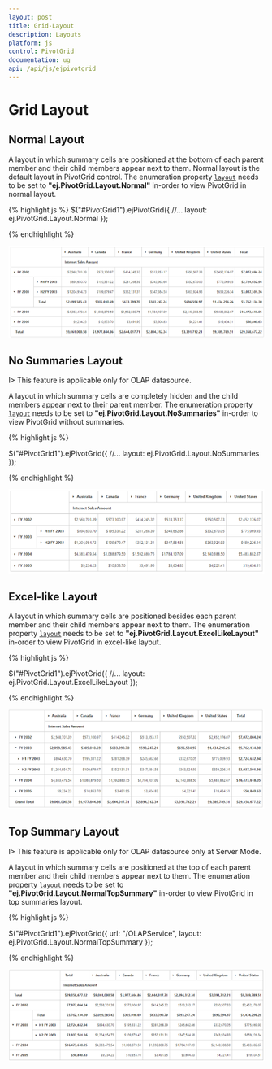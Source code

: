 ```yaml
---
layout: post
title: Grid-Layout
description: Layouts
platform: js
control: PivotGrid
documentation: ug
api: /api/js/ejpivotgrid
---
```


# Grid Layout

## Normal Layout

A layout in which summary cells are positioned at the bottom of each parent member and their child members appear next to them. Normal layout is the default layout in PivotGrid control. The enumeration property [`layout`](/api/js/ejpivotgrid#members:layout) needs to be set to **"ej.PivotGrid.Layout.Normal"** in-order to view PivotGrid in normal layout. 

{% highlight js %}
	$("#PivotGrid1").ejPivotGrid({
      //...
     layout: ej.PivotGrid.Layout.Normal
}); 

{% endhighlight %}

![](Grid-Layout_images/layout-normal.png)

## No Summaries Layout

I> This feature is applicable only for OLAP datasource.

A layout in which summary cells are completely hidden and the child members appear next to their parent member.  The enumeration property [`layout`](/api/js/ejpivotgrid#members:layout) needs to be set to **"ej.PivotGrid.Layout.NoSummaries"** in-order to view PivotGrid without summaries.

{% highlight js %}

$("#PivotGrid1").ejPivotGrid({
     //...
     layout: ej.PivotGrid.Layout.NoSummaries
});

{% endhighlight %}
 
![](Grid-Layout_images/layout-nosummary.png)

## Excel-like Layout
A layout in which summary cells are positioned besides each parent member and their child members appear next to them. The enumeration property [`layout`](/api/js/ejpivotgrid#members:layout) needs to be set to **"ej.PivotGrid.Layout.ExcelLikeLayout"** in-order to view PivotGrid in excel-like layout.

{% highlight js %}

$("#PivotGrid1").ejPivotGrid({
    //...
    layout: ej.PivotGrid.Layout.ExcelLikeLayout
});

{% endhighlight %}

![](Grid-Layout_images/layout-excel.png)

## Top Summary Layout

I> This feature is applicable only for OLAP datasource only at Server Mode.

A layout in which summary cells are positioned at the top of each parent member and their child members appear next to them. The enumeration property [`layout`](/api/js/ejpivotgrid#members:layout) needs to be set to **"ej.PivotGrid.Layout.NormalTopSummary"** in-order to view PivotGrid in top summaries layout.

{% highlight js %}

$("#PivotGrid1").ejPivotGrid({
     url: "/OLAPService",
     layout: ej.PivotGrid.Layout.NormalTopSummary
});

{% endhighlight %}

![](Grid-Layout_images/layout-top.png)

